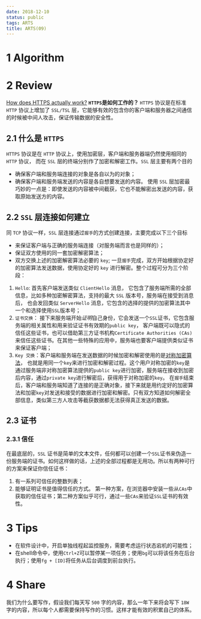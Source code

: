 ```yaml
---
date: 2018-12-10
status: public
tags: ARTS
title: ARTS(09)
---
```

# 1 Algorithm
# 2 Review
[How does HTTPS actually work?](https://robertheaton.com/2014/03/27/how-does-https-actually-work/)
**`HTTPS`是如何工作的？**
`HTTPS` 协议是在标准 `HTTP` 协议上增加了 `SSL/TSL` 层，它能够有效的包含你的客户端和服务器之间通信的时候被中间人攻击，保证传输数据的安全性。
## 2.1 什么是 `HTTPS`
`HTTPS` 协议是在 `HTTP` 协议上，使用加密层，客户端和服务器端仍然使用相同的 `HTTP` 协议， 而在 `SSL` 层的终端分别作了加密和解密工作。`SSL` 层主要有两个目的
- 确保客户端和服务端连接的对象是各自以为的对象；
- 确保客户端和服务端发送的内容是各自想要发送的内容。
使用 `SSL` 层加密最巧妙的一点是：即使发送的内容被中间截获，它也不能解密出发送的内容，获取原始发送方的内容。
## 2.2 `SSL` 层连接如何建立
同 `TCP` 协议一样，`SSL` 层连接通过`握手`的方式创建连接，主要完成以下三个目标
- 来保证客户端与正确的服务端连接（对服务端而言也是同样的）；
- 保证双方使用的同一套加密解密算法；
- 双方交换上述的加密解密算法必要的 `key`;
一旦`握手`完成，双方开始根据协定好的加密算法发送数据，使用协定好的 `key` 进行解密。整个过程可分为三个阶段：
1. `Hello`: 首先客户端发送类似 `ClientHello` 消息， 它包含了服务端所需的全部信息，比如多种加密解密算法，支持的最大 `SSL` 版本号，服务端在接受到消息后， 也会发回类似 `ServerHello` 消息，它包含的选择的提供的加密算法其中一个和选择使用`SSL`版本号；
2. `证书交换`： 接下来服务端开始*证明*自己身份，它会发送一个`SSL`证书，它包含服务端的相关属性和用来验证证书有效期的`public key`， 客户端既可以隐式的信任这些证书，也可以借助第三方证书机构`Certificate Authorities (CAs)`来信任这些证书。在其他一些特殊的应用中，服务端也要客户端提供类似证书来保证客户端；
3. `Key 交换`：客户端和服务端在发送数据的时候加密和解密使用的是[对称加密算法](https://en.wikipedia.org/wiki/Symmetric-key_algorithm)， 也就是用同一个`key`来进行加密和解密过程。这个用户对称加密的`key`是通过服务端非对称加密算法提供的`public key`进行加密，服务端在接收到加密后内容，通过`private key`进行解密后，获得用于对称加密的`key`。
在`握手`结束后，客户端和服务端知道了连接的是正确对象，接下来就是用约定好的加密算法和加密`key`对发送和接受的数据进行加密和解密。只有双方知道如何解密全部信息，类似第三方人攻击等截获数据都无法获得真正发送的数据。
## 2.3 证书
### 2.3.1 信任
在最底层的，`SSL` 证书是简单的文本文件，任何都可以创建一个`SSL`证书来伪造一份服务端的证书。如何这样做的话，上述的全部过程都是无用功。所以有两种可行的方案来保证你信任证书：
1. 有一系列可信任的整数列表；
2. 能够证明证书是值得信任的方式。
第一种方案，在浏览器中安装一些从`CAs`中获取的信任证书；第二种方案似乎可行，通过一些`CAs`来验证`SSL`证书的有效性。
# 3 Tips
- 在软件设计中，开启单独线程起监控服务，需要考虑运行状态宕机的可能性；
- 在shell命令中，使用`Ctrl+Z`可以暂停某一项任务；使用`bg`可以将该任务在后台执行；使用`fg + [ID]`将任务从后台调度到前台执行。
# 4 Share
我们为什么要写作，假设我们每天写 `500` 字的内容，那么一年下来将会写下 `18W` 字的内容，所以每个人都需要保持写作的习惯。这样才能有效的积累自己的体系。